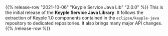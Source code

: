 {{% release-row "2021-10-06" "Keyple Service Java Lib" "2.0.0" %}} 
This is the initial release of the **Keyple Service Java Library**.
It follows the extraction of Keyple 1.0 components contained in the `eclipse/keyple-java` repository to dedicated repositories.
It also brings many major API changes.
{{% /release-row %}}

